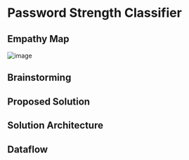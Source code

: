 # Password Strength Classifier
  ## Empathy Map
![image](https://github.com/smartinternz02/SI-GuidedProject-587884-1696943162/assets/96493008/ea226375-3dd2-4292-aae6-2a2e6637dd99)

  ## Brainstorming
  ## Proposed Solution
  ## Solution Architecture
  ## Dataflow
